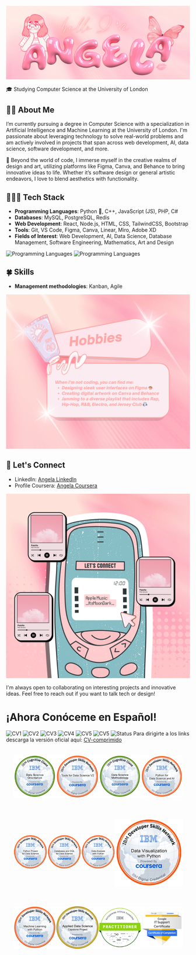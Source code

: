 ![Name](Github/name.png)

🎓 Studying Computer Science at the University of London

## 👧🏽 About Me

I’m currently pursuing a degree in Computer Science with a specialization in Artificial Intelligence and Machine Learning at the University of London. I'm passionate about leveraging technology to solve real-world problems and am actively involved in projects that span across web development, AI, data science, software development, and more.

🎨 Beyond the world of code, I immerse myself in the creative realms of design and art, utilizing platforms like Figma, Canva, and Behance to bring innovative ideas to life. Whether it’s software design or general artistic endeavors, I love to blend aesthetics with functionality.

## 👩🏽‍💻 Tech Stack

- **Programming Languages**: Python 🐍, C++, JavaScript (JS), PHP, C#
- **Databases**: MySQL,  PostgreSQL, Redis
- **Web Development**: React, Node.js, HTML, CSS, TailwindCSS, Bootstrap
- **Tools**: Git, VS Code, Figma, Canva, Linear, Miro, Adobe XD 
- **Fields of Interest**: Web Development, AI, Data Science, Database Management, Software Engineering, Mathematics, Art and Design
    
![Programming Languages](https://skillicons.dev/icons?i=js,html,css,cpp,python,php,tailwind,gql,p5js)
![Programming Languages](https://skillicons.dev/icons?i=prisma,mysql,postgres,figma,vscode,git,github,vite,vercel)

## 🍀 Skills
- **Management methodologies**: Kanban, Agile

![Hobbies](Github/hobbies-small.png)

  
## 📩 Let's Connect
- LinkedIn: [Angela LinkedIn](https://www.linkedin.com/in/isonoangelapaola/)
- Profile Coursera: [Angela Coursera](https://www.coursera.org/user/f27d45b8ffcf61dfd53b1af9dfc65773)


![AMImage](Github/appleMusic.png)

I'm always open to collaborating on interesting projects and innovative ideas. Feel free to reach out if you want to talk tech or design!


# ¡Ahora Conóceme en Español!
![CV1](CV/1CV.png)
![CV2](CV/2.png)
![CV3](CV/3.png)
![CV4](CV/4.png)
![CV5](CV/5.png)
![CV5](CV/6CV.png)
![Status](CV/Status.png)
Para dirigirte a los links descarga la versión oficial aquí: [CV-comprimido](https://github.com/angelaL8a/angelaL8a/blob/main/CV-comprimido.pdf)


<p align="center" style="
    padding: 20px;
    position: relative;
    display: flex;
    justify-content: center;
    align-items: center;
    justify-content: space-between;
">
    <a href="https://www.credly.com/badges/4a31d4bb-f1b3-4b09-8a72-3ef5608ebbae/public_url">
        <img src="https://github.com/angelaL8a/angelaL8a/blob/main/badges/1_data-science-orientation.png" alt="badge" width="190px"/>
    </a> 
    <a href="https://www.credly.com/badges/56ded2ce-4ca2-4837-9ca0-74ddf3ad32c5/public_url">
        <img src="https://github.com/angelaL8a/angelaL8a/blob/main/badges/2_tools-for-data-science-v2.png" alt="badge" width="190px" padding="40px" />
    </a> 
    <a href="https://www.credly.com/badges/cde564b6-9f84-48ab-b8ed-b0cce1cfa9a4/public_url">
        <img src="https://github.com/angelaL8a/angelaL8a/blob/main/badges/3_data-science-methodology.png" alt="badge" width="190px" padding="40px" />
    </a> 
    <a href="https://www.credly.com/badges/83a5fb04-de9f-4199-b909-122531ddc456/public_url">
        <img src="https://github.com/angelaL8a/angelaL8a/blob/main/badges/4_python-for-data-science-and-ai.png" alt="badge" width="185px"/> 
    </a>
</p>

<p align="center" style="
    padding: 20px;
    position: relative;
    display: flex;
    justify-content: center;
    align-items: center;
    justify-content: space-between;
">
    <a href="https://www.credly.com/badges/d1c741cb-5dab-4127-b1ae-348c2fb07421/public_url">
        <img src="https://github.com/angelaL8a/angelaL8a/blob/main/badges/5_python-project-for-data-science.png" alt="badge" width="190px"/>
    </a> 
    <a href="https://www.credly.com/badges/f07bc370-f68b-465e-9a05-577ad41d23b0/public_url">
        <img src="https://github.com/angelaL8a/angelaL8a/blob/main/badges/6_databases-and-sql-for-data-science.png" alt="badge" width="190px" padding="40px"/>
    </a> 
    <a href="https://www.credly.com/badges/024daddb-fb4b-41ea-9130-fbc9addc1318/public_url">
        <img src="https://github.com/angelaL8a/angelaL8a/blob/main/badges/7_data-analysis-with-python.png" alt="badge" width="190px" padding="40px"/>
    </a 
    <a href="https://www.credly.com/badges/897a404d-9360-4b30-a734-f7a65b242923/public_url">
        <img src="https://github.com/angelaL8a/angelaL8a/blob/main/badges/8_data-visualization-with-python.png" alt="badge" width="185px"/> 
    </a>
</p>

<p align="center" style="
    padding: 20px;
    position: relative;
    display: flex;
    justify-content: center;
    align-items: center;
    justify-content: space-between;
">
    <a href="https://www.credly.com/badges/300ae4ff-49e6-4d9a-807a-725b0cd5d75f/public_url">
        <img src="https://github.com/angelaL8a/angelaL8a/blob/main/badges/9_machine-learning-with-python.png" alt="badge" width="190px"/>
    </a> 
   <a href="https://www.credly.com/badges/debdb6d4-fb12-46a9-a52d-fb3a12b2ff91/public_url">
        <img src="https://github.com/angelaL8a/angelaL8a/blob/main/badges/10_applied-data-science-capstone.1.png" alt="badge" width="190px" padding="40px"/>
    </a> 
    <a href="https://www.credly.com/badges/c2d85abb-6559-4a49-9d64-c091f2b4541e/public_url">
        <img src="https://github.com/angelaL8a/angelaL8a/blob/main/enterprise-design-thinking-practitioner.png" alt="badge" width="190px" padding="40px"/>
    </a> 
    <a href="https://www.credly.com/badges/5a05e81e-f507-4874-9bf9-81a192dff58e/public_url">
        <img src="https://github.com/angelaL8a/angelaL8a/blob/main/google-it-support-certificate.2.png" alt="badge" width="185px"/> 
    </a>
</p>
